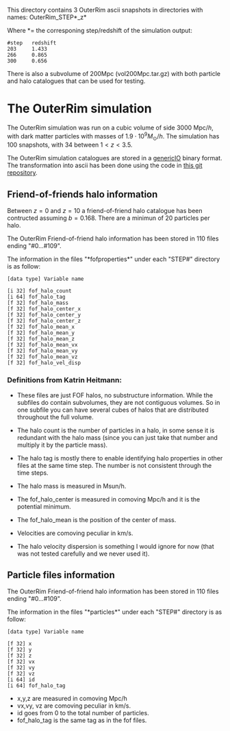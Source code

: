 This directory contains 3 OuterRim ascii snapshots in directories with names:
OuterRim_STEP*_z* 

Where *= the corresponing step/redshift of the simulation output:
```
#step   redshift
203 	1.433 
266 	0.865 
300 	0.656 
```

There is also a subvolume of 200Mpc (vol200Mpc.tar.gz) with both particle and halo catalogues that can be used for testing.

# The OuterRim simulation  

The OuterRim simulation was run on a cubic volume of side 3000 Mpc$/h$, with dark matter particles with masses of $1.9\cdot 10^9 M_{\odot}/h$. The simulation has 100 snapshots, with 34 between $1<z<3.5$. 

The OuterRim simulation catalogues are stored in a [genericIO](http://trac.alcf.anl.gov/projects/genericio) binary format. The transformation into ascii has been done using the code in [this git repository](https://github.com/viogp/outerrim_mocks.git).

## Friend-of-friends halo information

Between $z=0$ and $z=10$ a friend-of-friend halo catalogue has been contructed assuming $b=0.168$. There are a minimun of 20 particles per halo.

The OuterRim Friend-of-friend halo information has been stored in 110 files ending "#0...#109".

The information in the files "\*fofproperties\*" under each "STEP#" directory is as follow:

```
[data type] Variable name

[i 32] fof_halo_count
[i 64] fof_halo_tag
[f 32] fof_halo_mass
[f 32] fof_halo_center_x
[f 32] fof_halo_center_y
[f 32] fof_halo_center_z
[f 32] fof_halo_mean_x
[f 32] fof_halo_mean_y
[f 32] fof_halo_mean_z
[f 32] fof_halo_mean_vx
[f 32] fof_halo_mean_vy
[f 32] fof_halo_mean_vz
[f 32] fof_halo_vel_disp
```

### Definitions from Katrin Heitmann:

* These files are just FOF halos, no substructure information. While the subfiles do contain subvolumes, they are not contiguous volumes. So in one subfile you can have several cubes of halos that are distributed throughout the full volume.

* The halo count is the number of particles in a halo, in some sense it is redundant with the halo mass (since you can just take that number and multiply it by the particle mass). 

* The halo tag is mostly there to enable identifying halo properties in other files at the same time step. The number is not consistent through the time steps. 

* The halo mass is measured in Msun/h. 

* The fof_halo_center is measured in comoving Mpc/h and it is the potential minimum. 

* The fof_halo_mean is the position of the center of mass. 

* Velocities are comoving peculiar in km/s. 

* The halo velocity dispersion is something I would ignore for now (that was not tested carefully and we never used it). 

## Particle files information

The OuterRim Friend-of-friend halo information has been stored in 110 files ending "#0...#109".

The information in the files "\*particles\*" under each "STEP#" directory is as follow:

```
[data type] Variable name

[f 32] x
[f 32] y
[f 32] z
[f 32] vx
[f 32] vy
[f 32] vz
[i 64] id
[i 64] fof_halo_tag
```

* x,y,z are measured in comoving Mpc/h 
* vx,vy, vz are comoving peculiar in km/s.
* id goes from 0 to the total number of particles.
* fof_halo_tag is the same tag as in the fof files.
